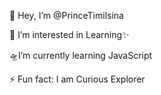  👋 Hey, I’m @PrinceTimilsina
                            
 👀 I’m interested in Learning✨
 
 🛸I’m currently learning JavaScript
 
⚡ Fun fact: I am Curious Explorer
<!---
PrinceTimilsina/PrinceTimilsina is a ✨ special ✨ repository because its `README.md` (this file) appears on your GitHub profile.
You can click the Preview link to take a look at your changes.
--->

